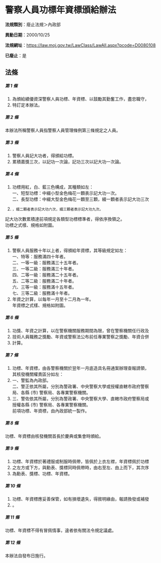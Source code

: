 # 警察人員功標年資標頒給辦法

**法規類別**：廢止法規＞內政部

**異動日期**：2000/10/25  

**法規網址**：https://law.moj.gov.tw/LawClass/LawAll.aspx?pcode=D0080108

**已廢止**：是



## 法條
##### 第 1 條
1. 為頒給績優資深警察人員功標、年資標、以鼓勵其勤奮工作，盡忠職守，
1. 特訂定本辦法。

##### 第 2 條
本辦法所稱警察人員指警察人員管理條例第三條規定之人員。

##### 第 3 條
1. 警察人員記大功者，得頒給功標。
1. 累積嘉獎三次，以記功一次論，記功三次以記大功一次論。

##### 第 4 條
1. 功標用紅，白、藍三色構成，其種類如左：  
一、短型功標：中綴小型金色梅花一顆表示記大功一次。  
二、長型功標：中綴大型金色梅花一顆至三顆，綴一顆者表示記大功三次
1.     ，綴二顆者表示記大功六次，綴三顆者表示記大功九次。  
記大功次數累積達前項規定各類型功標標準者，得依序換領之。  
功標之式樣、規格如附圖。

##### 第 5 條
1. 警察人員服務十年以上者，得頒給年資標，其等級規定如左：  
一、特等：服務滿四十年者。  
二、一等一級：服務滿三十五年者。  
三、一等二級：服務滿三十年者。  
四、二等一級：服務滿二十五年者。  
五、二等二級：服務滿二十年者。  
六、三等一級：服務滿十五年者。  
七、三等二級：服務滿十年者。
1. 年資之計算，以每年一月至十二月為一年。  
年資標之式樣、規格如附圖。

##### 第 6 條
1. 功獎、年資之計算，以在警察機關服務期間為限，曾在警察機關任行政及
1. 技術人員職務之獎勵、年資或警察法公布前任專業警察之獎勵、年資合併
1. 計算。

##### 第 7 條
1. 功標、年資標，由各警察機關於翌年一月底造具名冊通案辦理查報請領，  
其核發機關權責區分如左：
1. 一、警監為內政部。  
二、警正依其所屬，分別為警政署、中央警察大學或授權直轄市政府警察  
    局、各縣 (市) 警察局、各專業警察機關。
1. 三、警佐依其所屬，分別為警政署、中央警察大學、直轄市政府警察局或  
    授權各縣 (市) 警察局、各專業警察機關。  
前項功標、年資標，由內政部統一製作。

##### 第 8 條
功標、年資標由核發機關首長於慶典或集會時頒給。

##### 第 9 條
1. 功標、年資標於著禮服或制服時佩帶，皆佩於上衣左襟，年資標佩於功標
1. 之左方或下方，與勳表、獎標同時佩帶時，由右至左、由上而下，其次序
1. 為勳表、獎標、功標、年資標。

##### 第 10 條
1. 功標、年資標應妥善保管，如有損壞遺失，得敘明緣由，報請換發或補發
1. 。

##### 第 11 條
功標、年資標不得有冒佩情事，違者依有關法令規定議處。

##### 第 12 條
本辦法自發布日施行。



